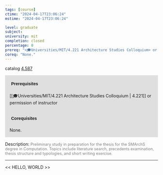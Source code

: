 ```yaml
---
tags: [course]
ctime: "2024-04-17T23:06:24"
mstime: "2024-04-17T23:06:24"

level: graduate
subject: 
university: mit
completion: closed
percentage: 0
prereq: "<🎓Universities/MIT/4.221 Architecture Studies Colloquium> or permission of instructor"
coreq: "None."
---
```


catalog [4.587](http://student.mit.edu/catalog/m4e.html#4.587)

<span style="display: block; padding: 15px; background-color: rgb(100, 100, 100, 0.2);"><font id="m_prereq3159_0" style="display: block; font-family: Arial, sans-serif; font-weight: bold; padding: 5px">Prerequisites</font><br><span id="prereq3159_0">[[🎓Universities/MIT/4.221 Architecture Studies Colloquium | 4.221]] or permission of instructor</span></span>
<span style="display: block; padding: 15px; background-color: rgb(100, 100, 100, 0.2);"><font id="m_coreq3159_0" style="display: block; font-family: Arial, sans-serif; font-weight: bold; padding: 5px">Corequisites</font><br><span id="coreq3159_0">None.</span></span>

<font style="">Description:</font>
<font style="color: grey; font-size: 0.8rem;">Preliminary study in preparation for the thesis for the SMArchS degree in Computation. Topics include literature search, precedents examination, thesis structure and typologies, and short writing exercise.</font>



---

<< HELLO, WORLD >>
